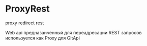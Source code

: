 # ProxyRest
proxy redirect rest

Web api предназанченный для переадресации REST запросов
используется как Proxy для GitApi
